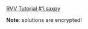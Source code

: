 [RVV Tutorial #1:saxpy](https://www.codewars.com/kata/rvv-tutorial-number-1-saxpy/)

**Note**: solutions are encrypted!
